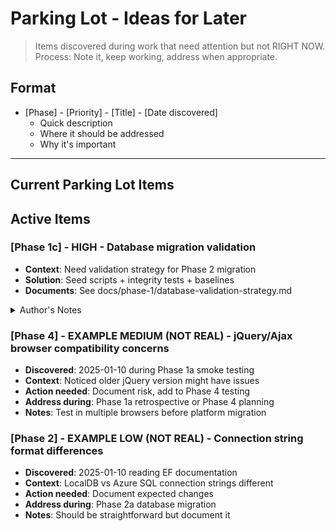 # Parking Lot - Ideas for Later

> Items discovered during work that need attention but not RIGHT NOW.
> Process: Note it, keep working, address when appropriate.

## Format
- [Phase] - [Priority] - [Title] - [Date discovered]
  - Quick description
  - Where it should be addressed
  - Why it's important

---

## Current Parking Lot Items

## Active Items

### [Phase 1c] - HIGH - Database migration validation
- **Context**: Need validation strategy for Phase 2 migration
- **Solution**: Seed scripts + integrity tests + baselines  
- **Documents**: See docs/phase-1/database-validation-strategy.md

<details>
<summary>Author's Notes</summary>

- Research: https://claude.ai/chat/4176855c-880a-47f0-bec6-fb7ecc601c80
- Insights: Seed scripts preferred over backups for VCS/transparency
- Discussed production dump anti-patterns (common enterprise mistake)

</details>


### [Phase 4] - EXAMPLE MEDIUM (NOT REAL) - jQuery/Ajax browser compatibility concerns
- **Discovered**: 2025-01-10 during Phase 1a smoke testing  
- **Context**: Noticed older jQuery version might have issues
- **Action needed**: Document risk, add to Phase 4 testing
- **Address during**: Phase 1a retrospective or Phase 4 planning
- **Notes**: Test in multiple browsers before platform migration

### [Phase 2] - EXAMPLE LOW (NOT REAL) - Connection string format differences
- **Discovered**: 2025-01-10 reading EF documentation
- **Context**: LocalDB vs Azure SQL connection strings different
- **Action needed**: Document expected changes
- **Address during**: Phase 2a database migration
- **Notes**: Should be straightforward but document it